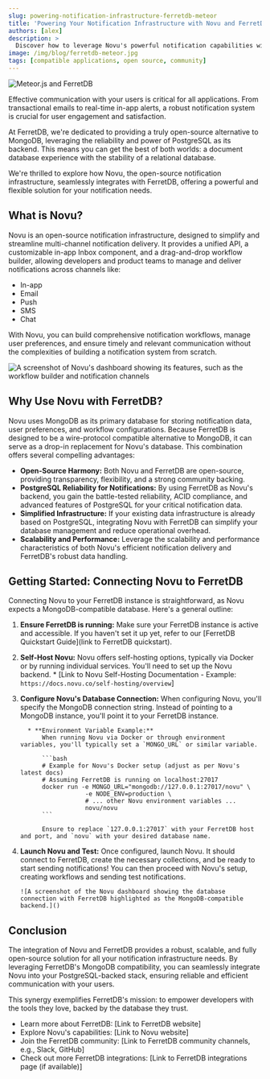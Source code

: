 ```yaml
---
slug: powering-notification-infrastructure-ferretdb-meteor
title: 'Powering Your Notification Infrastructure with Novu and FerretDB'
authors: [alex]
description: >
  Discover how to leverage Novu's powerful notification capabilities with FerretDB as your robust, PostgreSQL-backed database.
image: /img/blog/ferretdb-meteor.jpg
tags: [compatible applications, open source, community]
---
```


![Meteor.js and FerretDB](/img/blog/ferretdb-meteor.jpg)

Effective communication with your users is critical for all applications.
From transactional emails to real-time in-app alerts, a robust notification system is crucial for user engagement and satisfaction.

<!--truncate-->

At FerretDB, we're dedicated to providing a truly open-source alternative to MongoDB, leveraging the reliability and power of PostgreSQL as its backend.
This means you can get the best of both worlds: a document database experience with the stability of a relational database.

We're thrilled to explore how Novu, the open-source notification infrastructure, seamlessly integrates with FerretDB, offering a powerful and flexible solution for your notification needs.

## What is Novu?

Novu is an open-source notification infrastructure, designed to simplify and streamline multi-channel notification delivery.
It provides a unified API, a customizable in-app Inbox component, and a drag-and-drop workflow builder, allowing developers and product teams to manage and deliver notifications across channels like:

- In-app
- Email
- Push
- SMS
- Chat

With Novu, you can build comprehensive notification workflows, manage user preferences, and ensure timely and relevant communication without the complexities of building a notification system from scratch.

![A screenshot of Novu's dashboard showing its features, such as the workflow builder and notification channels]()

## Why Use Novu with FerretDB?

Novu uses MongoDB as its primary database for storing notification data, user preferences, and workflow configurations.
Because FerretDB is designed to be a wire-protocol compatible alternative to MongoDB, it can serve as a drop-in replacement for Novu's database.
This combination offers several compelling advantages:

- **Open-Source Harmony:** Both Novu and FerretDB are open-source, providing transparency, flexibility, and a strong community backing.
- **PostgreSQL Reliability for Notifications:** By using FerretDB as Novu's backend, you gain the battle-tested reliability, ACID compliance, and advanced features of PostgreSQL for your critical notification data.
- **Simplified Infrastructure:** If your existing data infrastructure is already based on PostgreSQL, integrating Novu with FerretDB can simplify your database management and reduce operational overhead.
- **Scalability and Performance:** Leverage the scalability and performance characteristics of both Novu's efficient notification delivery and FerretDB's robust data handling.

## Getting Started: Connecting Novu to FerretDB

Connecting Novu to your FerretDB instance is straightforward, as Novu expects a MongoDB-compatible database.
Here's a general outline:

1.  **Ensure FerretDB is running:** Make sure your FerretDB instance is active and accessible.
    If you haven't set it up yet, refer to our [FerretDB Quickstart Guide](link to FerretDB quickstart).
2.  **Self-Host Novu:** Novu offers self-hosting options, typically via Docker or by running individual services.
    You'll need to set up the Novu backend. \* [Link to Novu Self-Hosting Documentation - Example: `https://docs.novu.co/self-hosting/overview`]
3.  **Configure Novu's Database Connection:** When configuring Novu, you'll specify the MongoDB connection string.
    Instead of pointing to a MongoDB instance, you'll point it to your FerretDB instance.

          * **Environment Variable Example:**
              When running Novu via Docker or through environment variables, you'll typically set a `MONGO_URL` or similar variable.

              ```bash
              # Example for Novu's Docker setup (adjust as per Novu's latest docs)
              # Assuming FerretDB is running on localhost:27017
              docker run -e MONGO_URL="mongodb://127.0.0.1:27017/novu" \
                          -e NODE_ENV=production \
                          # ... other Novu environment variables ...
                          novu/novu
              ```

              Ensure to replace `127.0.0.1:27017` with your FerretDB host and port, and `novu` with your desired database name.

4.  **Launch Novu and Test:** Once configured, launch Novu.
    It should connect to FerretDB, create the necessary collections, and be ready to start sending notifications!
    You can then proceed with Novu's setup, creating workflows and sending test notifications.

        ![A screenshot of the Novu dashboard showing the database connection with FerretDB highlighted as the MongoDB-compatible backend.]()

## Conclusion

The integration of Novu and FerretDB provides a robust, scalable, and fully open-source solution for all your notification infrastructure needs.
By leveraging FerretDB's MongoDB compatibility, you can seamlessly integrate Novu into your PostgreSQL-backed stack, ensuring reliable and efficient communication with your users.

This synergy exemplifies FerretDB's mission: to empower developers with the tools they love, backed by the database they trust.

- Learn more about FerretDB: [Link to FerretDB website]
- Explore Novu's capabilities: [Link to Novu website]
- Join the FerretDB community: [Link to FerretDB community channels, e.g., Slack, GitHub]
- Check out more FerretDB integrations: [Link to FerretDB integrations page (if available)]

